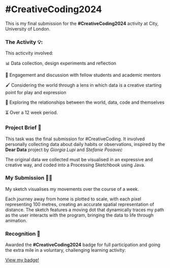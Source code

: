 # #CreativeCoding2024

This is my final submission for the **#CreativeCoding2024** activity at City, University of London.

### The Activity 💡:

This acticvity involved:

📊 Data collection, design experiments and reflection

💬 Engagement and discussion with fellow students and academic mentors

🖌️ Considering the world through a lens in which data is a creative starting point for play and expression

🔗 Exploring the relationships between the world, data, code and themselves

⏳ Over a 12 week period. 

### Project Brief 📌

This task was the final submission for #CreativeCoding. It involved personally collecting data about daily habits or observations, inspired by the **Dear Data** project by _Giorgia Lupi_ and _Stefanie Posavec_

The original data we collected must be visualised in an expressive and creative way, and coded into a Processing Sketchbook using Java.

### My Submission 🧑‍💻

My sketch visualises my movements over the course of a week.

Each journey away from home is plotted to scale, with each pixel representing 100 metres, creating an accurate spatial representation of distance.
The sketch features a moving dot that dynamically traces my path as the user interacts with the program, bringing the data to life through animation. 

### Recognition 🏅

Awarded the **#CreativeCoding2024** badge for full participation and going the extra mile in a voluntary, challenging learning activity: 

[View my badge!](https://openbadgefactory.com/v1/assertion/78649cf637f8e3655a5191840ffff9cc44b36273.html)
